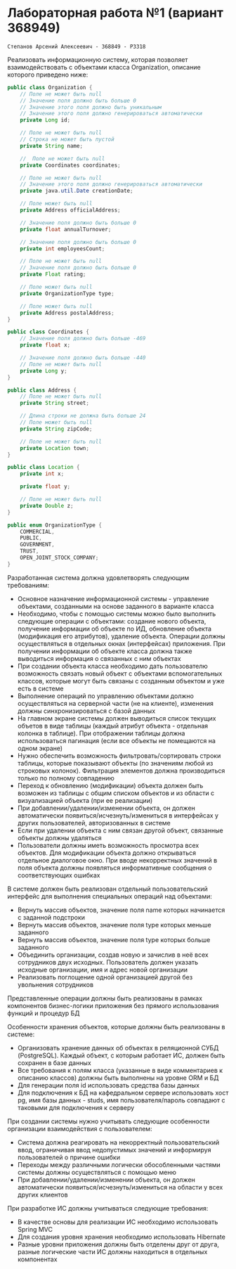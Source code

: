 # Лабораторная работа №1 (вариант 368949)

`Степанов Арсений Алексеевич - 368849 - P3318`

Реализовать информационную систему, которая позволяет взаимодействовать с
объектами класса Organization, описание которого приведено ниже:

```java
public class Organization {
    // Поле не может быть null
    // Значение поля должно быть больше 0
    // Значение этого поля должно быть уникальным
    // Значение этого поля должно генерироваться автоматически
    private Long id;

    // Поле не может быть null
    // Строка не может быть пустой
    private String name;

    //  Поле не может быть null
    private Coordinates coordinates;

    // Поле не может быть null
    // Значение этого поля должно генерироваться автоматически
    private java.util.Date creationDate;

    // Поле может быть null
    private Address officialAddress;

    // Значение поля должно быть больше 0
    private float annualTurnover;

    // Значение поля должно быть больше 0
    private int employeesCount;

    // Поле не может быть null
    // Значение поля должно быть больше 0
    private Float rating;

    // Поле может быть null
    private OrganizationType type;

    // Поле может быть null
    private Address postalAddress;
}

public class Coordinates {
    // Значение поля должно быть больше -469
    private float x;

    // Значение поля должно быть больше -440
    // Поле не может быть null
    private Long y;
}

public class Address {
    // Поле не может быть null
    private String street;

    // Длина строки не должна быть больше 24
    // Поле может быть null
    private String zipCode;

    // Поле не может быть null
    private Location town;
}

public class Location {
    private int x;

    private float y;

    // Поле не может быть null
    private Double z;
}

public enum OrganizationType {
    COMMERCIAL,
    PUBLIC,
    GOVERNMENT,
    TRUST,
    OPEN_JOINT_STOCK_COMPANY;
}
```

Разработанная система должна удовлетворять следующим требованиям:

- Основное назначение информационной системы - управление объектами, созданными
  на основе заданного в варианте класса
- Необходимо, чтобы с помощью системы можно было выполнить следующие операции
  с объектами: создание нового объекта, получение информации об объекте по ИД,
  обновление объекта (модификация его атрибутов), удаление объекта. Операции
  должны осуществляться в отдельных окнах (интерфейсах) приложения. При
  получении информации об объекте класса должна также выводиться информация
  о связанных с ним объектах
- При создании объекта класса необходимо дать пользователю возможность связать
  новый объект с объектами вспомогательных классов, которые могут быть связаны
  с созданным объектом и уже есть в системе
- Выполнение операций по управлению объектами должно осуществляться на
  серверной части (не на клиенте), изменения должны синхронизироваться
  с базой данных
- На главном экране системы должен выводиться список текущих объетов в виде
  таблицы (каждый атрибут объекта - отдельная колонка в таблице). При
  отображении таблицы должна использоваться пагинация (если все объекты не
  помещаются на одном экране)
- Нужно обеспечить возможность фильтровать/сортировать строки таблицы, которые
  показывают объекты (по значениям любой из строковых колонок). Фильтрация
  элементов должна производиться только по полному совпадению
- Переход к обновлению (модификации) объекта должен быть возможен из таблицы
  с общим списком объектов и из области с визуализацией объекта
  (при ее реализации)
- При добавлении/удалении/изменении объекта, он должен автоматически
  появиться/исчезнуть/измениться в интерфейсах у других пользователей,
  авторизованных в системе
- Если при удалении объекта с ним связан другой объект, связанные объекты
  должны удаляться
- Пользователи должны иметь возможность просмотра всех объектов. Для
  модификации объекта должно открываться отдельное диалоговое окно.
  При вводе некорректных значений в поля объекта должны появляться
  информативные сообщения о соответствующих ошибках

В системе должен быть реализован отдельный пользовательский интерфейс
для выполнения специальных операций над объектами:

- Вернуть массив объектов, значение поля name которых начинается
  с заданной подстроки
- Вернуть массив объектов, значение поля type которых меньше заданного
- Вернуть массив объектов, значение поля type которых больше заданного
- Объединить организации, создав новую и зачислив в неё всех сотрудников
  двух исходных. Пользователь должен указать исходные организации, имя и
  адрес новой организации
- Реализовать поглощение одной организацией другой без увольнения сотрудников

Представленные операции должны быть реализованы в рамках компонентов
бизнес-логики приложения без прямого использования функций и процедур БД

Особенности хранения объектов, которые должны быть реализованы в системе:

- Организовать хранение данных об объектах в реляционной СУБД (PostgreSQL).
  Каждый объект, с которым работает ИС, должен быть сохранен в базе данных
- Все требования к полям класса (указанные в виде комментариев к описанию
  классов) должны быть выполнены на уровне ORM и БД
- Для генерации поля id использовать средства базы данных
- Для подключения к БД на кафедральном сервере использовать хост pg,
  имя базы данных - studs, имя пользователя/пароль совпадают с таковыми
  для подключения к серверу

При создании системы нужно учитывать следующие особенности организации
взаимодействия с пользователем:

- Система должна реагировать на некорректный пользовательский ввод,
  ограничивая ввод недопустимых значений и информируя пользователей
  о причине ошибки
- Переходы между различными логически обособленными частями системы должны
  осуществляться с помощью меню
- При добавлении/удалении/изменении объекта, он должен автоматически
  появиться/исчезнуть/измениться на области у всех других клиентов

При разработке ИС должны учитываться следующие требования:

- В качестве основы для реализации ИС необходимо использовать Spring MVC
- Для создания уровня хранения необходимо использовать Hibernate
- Разные уровни приложения должны быть отделены друг от друга, разные
  логические части ИС должны находиться в отдельных компонентах
